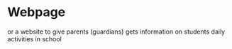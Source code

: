 # Webpage
or a website to give parents (guardians) gets information on students daily activities in school 

